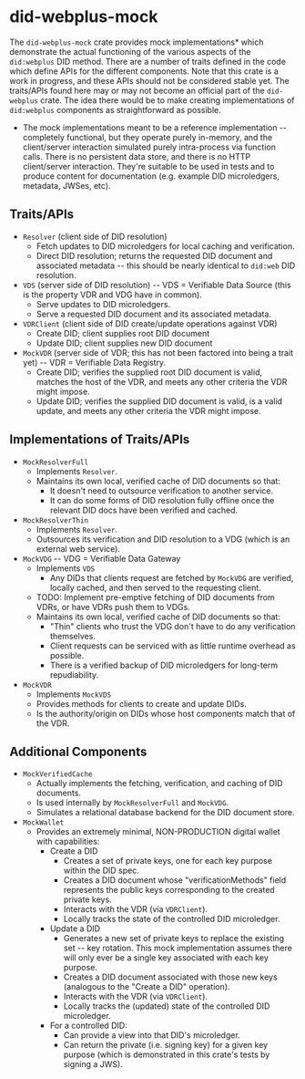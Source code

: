 # did-webplus-mock

The `did-webplus-mock` crate provides mock implementations* which demonstrate the actual functioning of the various aspects of the `did:webplus` DID method.  There are a number of traits defined in the code which define APIs for the different components.  Note that this crate is a work in progress, and these APIs should not be considered stable yet.  The traits/APIs found here may or may not become an official part of the `did-webplus` crate.  The idea there would be to make creating implementations of `did:webplus` components as straightforward as possible.

* The mock implementations meant to be a reference implementation -- completely functional, but they operate purely in-memory, and the client/server interaction simulated purely intra-process via function calls.  There is no persistent data store, and there is no HTTP client/server interaction.  They're suitable to be used in tests and to produce content for documentation (e.g. example DID microledgers, metadata, JWSes, etc).

## Traits/APIs

-   `Resolver` (client side of DID resolution)
    -   Fetch updates to DID microledgers for local caching and verification.
    -   Direct DID resolution; returns the requested DID document and associated metadata -- this should be nearly identical to `did:web` DID resolution.
-   `VDS` (server side of DID resolution) -- VDS = Verifiable Data Source (this is the property VDR and VDG have in common).
    -   Serve updates to DID microledgers.
    -   Serve a requested DID document and its associated metadata.
-   `VDRClient` (client side of DID create/update operations against VDR)
    -   Create DID; client supplies root DID document
    -   Update DID; client supplies new DID document
-   `MockVDR` (server side of VDR; this has not been factored into being a trait yet) -- VDR = Verifiable Data Registry.
    -   Create DID; verifies the supplied root DID document is valid, matches the host of the VDR, and meets any other criteria the VDR might impose.
    -   Update DID; verifies the supplied DID document is valid, is a valid update, and meets any other criteria the VDR might impose.

## Implementations of Traits/APIs

-   `MockResolverFull`
    -   Implements `Resolver`.
    -   Maintains its own local, verified cache of DID documents so that:
        -   It doesn't need to outsource verification to another service.
        -   It can do some forms of DID resolution fully offline once the relevant DID docs have been verified and cached.
-   `MockResolverThin`
    -   Implements `Resolver`.
    -   Outsources its verification and DID resolution to a VDG (which is an external web service).
-   `MockVDG` -- VDG = Verifiable Data Gateway
    -   Implements `VDS`
        -   Any DIDs that clients request are fetched by `MockVDG` are verified, locally cached, and then served to the requesting client.
    -   TODO: Implement pre-emptive fetching of DID documents from VDRs, or have VDRs push them to VDGs.
    -   Maintains its own local, verified cache of DID documents so that:
        -   "Thin" clients who trust the VDG don't have to do any verification themselves.
        -   Client requests can be serviced with as little runtime overhead as possible.
        -   There is a verified backup of DID microledgers for long-term repudiability.
-   `MockVDR`
    -   Implements `MockVDS`
    -   Provides methods for clients to create and update DIDs.
    -   Is the authority/origin on DIDs whose host components match that of the VDR.

## Additional Components

-   `MockVerifiedCache`
    -   Actually implements the fetching, verification, and caching of DID documents.
    -   Is used internally by `MockResolverFull` and `MockVDG`.
    -   Simulates a relational database backend for the DID document store.
-   `MockWallet`
    -   Provides an extremely minimal, NON-PRODUCTION digital wallet with capabilities:
        -   Create a DID
            -   Creates a set of private keys, one for each key purpose within the DID spec.
            -   Creates a DID document whose "verificationMethods" field represents the public keys corresponding to the created private keys.
            -   Interacts with the VDR (via `VDRClient`).
            -   Locally tracks the state of the controlled DID microledger.
        -   Update a DID
            -   Generates a new set of private keys to replace the existing set -- key rotation.  This mock implementation assumes there will only ever be a single key associated with each key purpose.
            -   Creates a DID document associated with those new keys (analogous to the "Create a DID" operation).
            -   Interacts with the VDR (via `VDRClient`).
            -   Locally tracks the (updated) state of the controlled DID microledger.
        -   For a controlled DID:
            -   Can provide a view into that DID's microledger.
            -   Can return the private (i.e. signing key) for a given key purpose (which is demonstrated in this crate's tests by signing a JWS).

